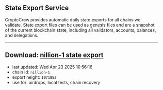 ## State Export Service
CryptoCrew provides automatic daily state exports for all chains we validate. State export files can be used as genesis files and are a snapshot of the current blockchain state, including all validators, accounts, balances, and delegations.

---
**Download: [nillion-1 state export](https://ccv-s3.nbg1.your-objectstorage.com/SERVICE/nillion/nillion-1_export_1071852.json)**
---

- last updated: Wed Apr 23 2025 10:56:16
- chain id: `nillion-1`
- export height: `1071852`
- use for: airdrops, local tests, chain recovery
